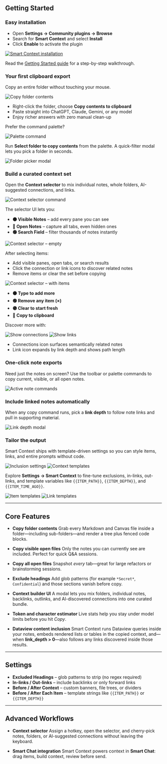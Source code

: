 ## Getting Started

### Easy installation

* Open **Settings -> Community plugins -> Browse**
* Search for **Smart Context** and select **Install**
* Click **Enable** to activate the plugin

[![Smart Context installation](./assets/smart-context-getting_started.gif)](https://smartconnections.app/story/smart-context-getting-started/)

Read the [Getting Started guide](https://smartconnections.app/story/smart-context-getting-started/) for a step-by-step walkthrough.

### Your first clipboard export

Copy an entire folder without touching your mouse.

![Copy folder contents](./assets/Smart-Context-Folder-menu-copy-contents-2025-06-15.png)

* Right-click the folder, choose **Copy contents to clipboard**
* Paste straight into ChatGPT, Claude, Gemini, or any model
* Enjoy richer answers with zero manual clean-up

Prefer the command palette?

![Palette command](./assets/Smart-Context-Copy-folder-command-2025-06-15.png)

Run **Select folder to copy contents** from the palette. A quick-filter modal lets you pick a folder in seconds.

![Folder picker modal](./assets/Smart-Context-Select-folder-to-copy-all-contents-modal-2025-06-15.png)

### Build a curated context set

Open the **Context selector** to mix individual notes, whole folders, AI-suggested connections, and links.

![Context selector command](./assets/Smart-Context-Context-selector-command-2025-06-15.png)

The selector UI lets you:

* **🟠 Visible Notes** – add every pane you can see
* **🔵 Open Notes** – capture all tabs, even hidden ones
* **🟢 Search Field** – filter thousands of notes instantly

![Context selector – empty](./assets/Smart-Context-Context-selector-empty-2025-06-15.png)

After selecting items:

* Add visible panes, open tabs, or search results
* Click the connection or link icons to discover related notes
* Remove items or clear the set before copying

![Context selector – with items](./assets/Smart-Context-Context-selector-with-selected-items-and-search-input-2025-06-15.png)

* **🟠 Type to add more**
* **🟢 Remove any item (×)**
* **🟣 Clear to start fresh**
* **🔵 Copy to clipboard**

Discover more with:

![Show connections](./assets/Smart-Context-Context-selector-show-connections-2025-06-15.png)
![Show links](./assets/Smart-Context-Context-selector-show-links-2025-06-15.png)

* Connections icon surfaces semantically related notes
* Link icon expands by link depth and shows path length

### One-click note exports

Need just the notes on screen? Use the toolbar or palette commands to copy current, visible, or all open notes.

![Active note commands](./assets/Smart-Context-Active-notes-commands-2025-06-15.png)

### Include linked notes automatically

When any copy command runs, pick a **link depth** to follow note links and pull in supporting material.

![Link depth modal](./assets/Smart-Context-Select-link-depth-modal-2025-06-15.png)

### Tailor the output

Smart Context ships with template-driven settings so you can style items, links, and entire prompts without code.

![Inclusion settings](./assets/Smart-Context-Inclusion-settings-2025-06-15.png)
![Context templates](./assets/Smart-Context-Context-templates-settings-2025-06-15.png)

Explore **Settings -> Smart Context** to fine-tune exclusions, in-links, out-links, and template variables like `{{ITEM_PATH}}`, `{{ITEM_DEPTH}}`, and `{{ITEM_TIME_AGO}}`.

![Item templates](./assets/Smart-Context-Item-templates-setting-2025-06-15.png)
![Link templates](./assets/Smart-Context-Link-templates-settings-2025-06-15.png)


---

## Core Features

* **Copy folder contents**
 Grab every Markdown and Canvas file inside a folder—including sub-folders—and render a tree plus fenced code blocks.

* **Copy visible open files**
 Only the notes you can currently see are included. Perfect for quick Q&A sessions.

* **Copy all open files**
 Snapshot *every* tab—great for large refactors or brainstorming sessions.

* **Exclude headings**
 Add glob patterns (for example `*Secret*`, `Confidential`) and those sections vanish before copy.

* **Context builder UI**
 A modal lets you mix folders, individual notes, backlinks, outlinks, and AI-discovered connections into one curated bundle.

* **Token and character estimator**
 Live stats help you stay under model limits before you hit *Copy*.

* **Dataview content inclusion**
 Smart Context runs Dataview queries inside your notes, embeds rendered lists or tables in the copied context, and—when **link_depth > 0**—also follows any links discovered inside those results.

---

## Settings

* **Excluded Headings** – glob patterns to strip (no regex required)
* **In-links / Out-links** – include backlinks or only forward links
* **Before / After Context** – custom banners, file trees, or dividers
* **Before / After Each Item** – template strings like `{{ITEM_PATH}}` or `{{ITEM_DEPTH}}`

---

## Advanced Workflows

* **Context selector**
 Assign a hotkey, open the selector, and cherry-pick notes, folders, or AI-suggested connections without leaving the keyboard.

* **Smart Chat integration**
 Smart Context powers context in **Smart Chat**: drag items, build context, review before send.

